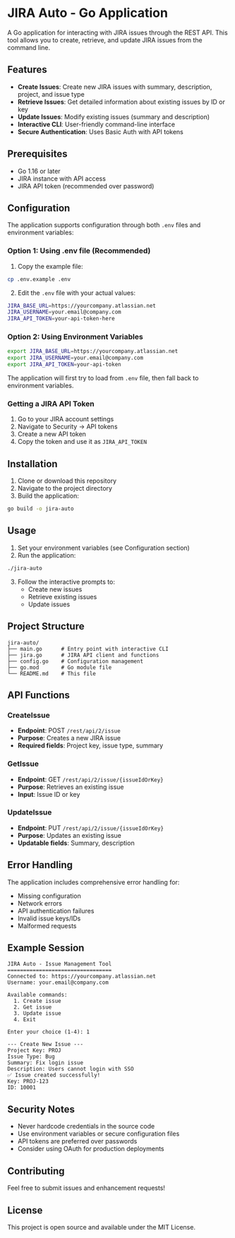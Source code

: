 # JIRA Auto - Go Application

A Go application for interacting with JIRA issues through the REST API. This tool allows you to create, retrieve, and update JIRA issues from the command line.

## Features

- **Create Issues**: Create new JIRA issues with summary, description, project, and issue type
- **Retrieve Issues**: Get detailed information about existing issues by ID or key
- **Update Issues**: Modify existing issues (summary and description)
- **Interactive CLI**: User-friendly command-line interface
- **Secure Authentication**: Uses Basic Auth with API tokens

## Prerequisites

- Go 1.16 or later
- JIRA instance with API access
- JIRA API token (recommended over password)

## Configuration

The application supports configuration through both `.env` files and environment variables:

### Option 1: Using .env file (Recommended)

1. Copy the example file:
```bash
cp .env.example .env
```

2. Edit the `.env` file with your actual values:
```bash
JIRA_BASE_URL=https://yourcompany.atlassian.net
JIRA_USERNAME=your.email@company.com
JIRA_API_TOKEN=your-api-token-here
```

### Option 2: Using Environment Variables

```bash
export JIRA_BASE_URL=https://yourcompany.atlassian.net
export JIRA_USERNAME=your.email@company.com
export JIRA_API_TOKEN=your-api-token
```

The application will first try to load from `.env` file, then fall back to environment variables.

### Getting a JIRA API Token

1. Go to your JIRA account settings
2. Navigate to Security → API tokens
3. Create a new API token
4. Copy the token and use it as `JIRA_API_TOKEN`

## Installation

1. Clone or download this repository
2. Navigate to the project directory
3. Build the application:

```bash
go build -o jira-auto
```

## Usage

1. Set your environment variables (see Configuration section)
2. Run the application:

```bash
./jira-auto
```

3. Follow the interactive prompts to:
   - Create new issues
   - Retrieve existing issues
   - Update issues

## Project Structure

```
jira-auto/
├── main.go      # Entry point with interactive CLI
├── jira.go      # JIRA API client and functions
├── config.go    # Configuration management
├── go.mod       # Go module file
└── README.md    # This file
```

## API Functions

### CreateIssue
- **Endpoint**: POST `/rest/api/2/issue`
- **Purpose**: Creates a new JIRA issue
- **Required fields**: Project key, issue type, summary

### GetIssue
- **Endpoint**: GET `/rest/api/2/issue/{issueIdOrKey}`
- **Purpose**: Retrieves an existing issue
- **Input**: Issue ID or key

### UpdateIssue
- **Endpoint**: PUT `/rest/api/2/issue/{issueIdOrKey}`
- **Purpose**: Updates an existing issue
- **Updatable fields**: Summary, description

## Error Handling

The application includes comprehensive error handling for:
- Missing configuration
- Network errors
- API authentication failures
- Invalid issue keys/IDs
- Malformed requests

## Example Session

```
JIRA Auto - Issue Management Tool
=================================
Connected to: https://yourcompany.atlassian.net
Username: your.email@company.com

Available commands:
  1. Create issue
  2. Get issue
  3. Update issue
  4. Exit

Enter your choice (1-4): 1

--- Create New Issue ---
Project Key: PROJ
Issue Type: Bug
Summary: Fix login issue
Description: Users cannot login with SSO
✅ Issue created successfully!
Key: PROJ-123
ID: 10001
```

## Security Notes

- Never hardcode credentials in the source code
- Use environment variables or secure configuration files
- API tokens are preferred over passwords
- Consider using OAuth for production deployments

## Contributing

Feel free to submit issues and enhancement requests!

## License

This project is open source and available under the MIT License.
